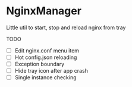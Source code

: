 # NginxManager
Little util to start, stop and reload nginx from tray

TODO
- [ ] Edit nginx.conf menu item
- [ ] Hot config.json reloading
- [ ] Exception boundary
- [ ] Hide tray icon after app crash
- [ ] Single instance checking
